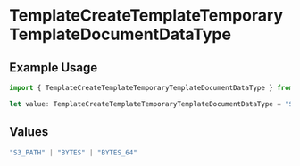 # TemplateCreateTemplateTemporaryTemplateDocumentDataType

## Example Usage

```typescript
import { TemplateCreateTemplateTemporaryTemplateDocumentDataType } from "@documenso/sdk-typescript/models/operations";

let value: TemplateCreateTemplateTemporaryTemplateDocumentDataType = "S3_PATH";
```

## Values

```typescript
"S3_PATH" | "BYTES" | "BYTES_64"
```